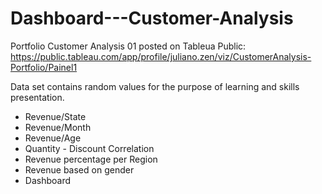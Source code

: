 # Dashboard---Customer-Analysis

Portfolio Customer Analysis 01 posted on Tableua Public: 
https://public.tableau.com/app/profile/juliano.zen/viz/CustomerAnalysis-Portfolio/Painel1

Data set contains random values for the purpose of learning and skills presentation.

* Revenue/State
* Revenue/Month
* Revenue/Age
* Quantity - Discount Correlation
* Revenue percentage per Region
* Revenue based on gender
* Dashboard

